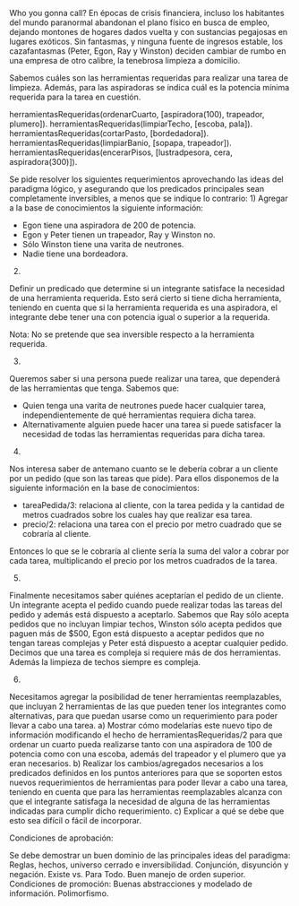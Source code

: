 Who you gonna call?
En épocas de crisis financiera, incluso los habitantes del mundo paranormal abandonan el plano físico en busca de empleo, dejando montones de hogares dados vuelta y con sustancias pegajosas en lugares exóticos. Sin fantasmas, y ninguna fuente de ingresos estable,  los cazafantasmas (Peter, Egon, Ray y Winston) deciden cambiar de rumbo en una empresa de otro calibre, la tenebrosa limpieza a domicilio.

Sabemos cuáles son las herramientas requeridas para realizar una tarea de limpieza. Además, para las aspiradoras se indica cuál es la potencia mínima requerida para la tarea en cuestión. 

herramientasRequeridas(ordenarCuarto, [aspiradora(100), trapeador, plumero]).
herramientasRequeridas(limpiarTecho, [escoba, pala]).
herramientasRequeridas(cortarPasto, [bordedadora]).
herramientasRequeridas(limpiarBanio, [sopapa, trapeador]).
herramientasRequeridas(encerarPisos, [lustradpesora, cera, aspiradora(300)]).


Se pide resolver los siguientes requerimientos aprovechando las ideas del paradigma lógico, y asegurando que los predicados principales sean completamente inversibles, a menos que se indique lo contrario:
1)
Agregar a la base de conocimientos la siguiente información:

- Egon tiene una aspiradora de 200 de potencia.
- Egon y Peter tienen un trapeador, Ray y Winston no.
- Sólo Winston tiene una varita de neutrones.
- Nadie tiene una bordeadora.

2)
Definir un predicado que determine si un integrante satisface la necesidad de una herramienta requerida. Esto será cierto si tiene dicha herramienta, teniendo en cuenta que si la herramienta requerida es una aspiradora, el integrante debe tener una con potencia igual o superior a la requerida.

Nota: No se pretende que sea inversible respecto a la herramienta requerida.

3)
Queremos saber si una persona puede realizar una tarea, que dependerá de las herramientas que tenga. Sabemos que:
- Quien tenga una varita de neutrones puede hacer cualquier tarea, independientemente de qué herramientas requiera dicha tarea.
- Alternativamente alguien puede hacer una tarea si puede satisfacer la necesidad de todas las herramientas requeridas para dicha tarea.

4)
Nos interesa saber de antemano cuanto se le debería cobrar a un cliente por un pedido (que son las tareas que pide). Para ellos disponemos de la siguiente información en la base de conocimientos:

- tareaPedida/3: relaciona al cliente, con la tarea pedida y la cantidad de metros cuadrados sobre los cuales hay que realizar esa tarea.
- precio/2: relaciona una tarea con el precio por metro cuadrado que se cobraría al cliente.

Entonces lo que se le cobraría al cliente sería la suma del valor a cobrar por cada tarea, multiplicando el precio por los metros cuadrados de la tarea.

5)
Finalmente necesitamos saber quiénes aceptarían el pedido de un cliente. Un integrante acepta el pedido cuando puede realizar todas las tareas del pedido y además está dispuesto a aceptarlo.
Sabemos que Ray sólo acepta pedidos que no incluyan limpiar techos, Winston sólo acepta pedidos que paguen más de $500, Egon está dispuesto a aceptar pedidos que no tengan tareas complejas y Peter está dispuesto a aceptar cualquier pedido.
Decimos que una tarea es compleja si requiere más de dos herramientas. Además la limpieza de techos siempre es compleja.

6)
Necesitamos agregar la posibilidad de tener herramientas reemplazables, que incluyan 2 herramientas de las que pueden tener los integrantes como alternativas, para que puedan usarse como un requerimiento para poder llevar a cabo una tarea.
a)
Mostrar cómo modelarías este nuevo tipo de información modificando el hecho de herramientasRequeridas/2 para que ordenar un cuarto pueda realizarse tanto con una aspiradora de 100 de potencia como con una escoba, además del trapeador y el plumero que ya eran necesarios.
b)
Realizar los cambios/agregados necesarios a los predicados definidos en los puntos anteriores para que se soporten estos nuevos requerimientos de herramientas para poder llevar a cabo una tarea, teniendo en cuenta que para las herramientas reemplazables alcanza con que el integrante satisfaga la necesidad de alguna de las herramientas indicadas para cumplir dicho requerimiento.
c)
Explicar a qué se debe que esto sea difícil o fácil de incorporar.

Condiciones de aprobación:

Se debe demostrar un buen dominio de las principales ideas del paradigma:
Reglas, hechos, universo cerrado e inversibilidad.
Conjunción, disyunción y negación.
Existe vs. Para Todo.
Buen manejo de orden superior.
Condiciones de promoción:
Buenas abstracciones y modelado de información.
Polimorfismo.




